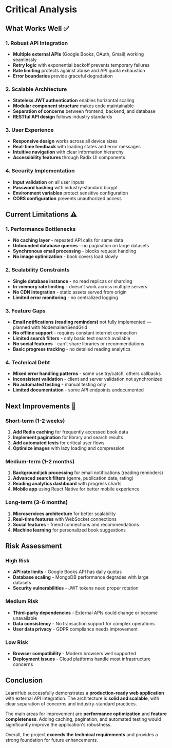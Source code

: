 # Critical Analysis

## What Works Well ✅

### 1. **Robust API Integration**
- **Multiple external APIs** (Google Books, OAuth, Gmail) working seamlessly
- **Retry logic** with exponential backoff prevents temporary failures
- **Rate limiting** protects against abuse and API quota exhaustion
- **Error boundaries** provide graceful degradation

### 2. **Scalable Architecture**
- **Stateless JWT authentication** enables horizontal scaling
- **Modular component structure** makes code maintainable
- **Separation of concerns** between frontend, backend, and database
- **RESTful API design** follows industry standards

### 3. **User Experience**
- **Responsive design** works across all device sizes
- **Real-time feedback** with loading states and error messages
- **Intuitive navigation** with clear information hierarchy
- **Accessibility features** through Radix UI components

### 4. **Security Implementation**
- **Input validation** on all user inputs
- **Password hashing** with industry-standard bcrypt
- **Environment variables** protect sensitive configuration
- **CORS configuration** prevents unauthorized access

## Current Limitations ⚠️

### 1. **Performance Bottlenecks**
- **No caching layer** - repeated API calls for same data
- **Unbounded database queries** - no pagination on large datasets
- **Synchronous email processing** - blocks request handling
- **No image optimization** - book covers load slowly

### 2. **Scalability Constraints**
- **Single database instance** - no read replicas or sharding
- **In-memory rate limiting** - doesn't work across multiple servers
- **No CDN integration** - static assets served from origin
- **Limited error monitoring** - no centralized logging

### 3. **Feature Gaps**
- **Email notifications (reading reminders)** not fully implemented — planned with Nodemailer/SendGrid
- **No offline support** - requires constant internet connection
- **Limited search filters** - only basic text search available
- **No social features** - can't share libraries or recommendations
- **Basic progress tracking** - no detailed reading analytics

### 4. **Technical Debt**
- **Mixed error handling patterns** - some use try/catch, others callbacks
- **Inconsistent validation** - client and server validation not synchronized
- **No automated testing** - manual testing only
- **Limited documentation** - some API endpoints undocumented

## Next Improvements 🚀

### Short-term (1-2 weeks)
1. **Add Redis caching** for frequently accessed book data
2. **Implement pagination** for library and search results
3. **Add automated tests** for critical user flows
4. **Optimize images** with lazy loading and compression

### Medium-term (1-2 months)
1. **Background job processing** for email notifications (reading reminders)
2. **Advanced search filters** (genre, publication date, rating)
3. **Reading analytics dashboard** with progress charts
4. **Mobile app** using React Native for better mobile experience

### Long-term (3-6 months)
1. **Microservices architecture** for better scalability
2. **Real-time features** with WebSocket connections
3. **Social features** - friend connections and recommendations
4. **Machine learning** for personalized book suggestions

## Risk Assessment

### High Risk
- **API rate limits** - Google Books API has daily quotas
- **Database scaling** - MongoDB performance degrades with large datasets
- **Security vulnerabilities** - JWT tokens need proper rotation

### Medium Risk
- **Third-party dependencies** - External APIs could change or become unavailable
- **Data consistency** - No transaction support for complex operations
- **User data privacy** - GDPR compliance needs improvement

### Low Risk
- **Browser compatibility** - Modern browsers well supported
- **Deployment issues** - Cloud platforms handle most infrastructure concerns

## Conclusion

LearnHub successfully demonstrates a **production-ready web application** with external API integration. The architecture is **solid and scalable**, with clear separation of concerns and industry-standard practices.

The main areas for improvement are **performance optimization** and **feature completeness**. Adding caching, pagination, and automated testing would significantly improve the application's robustness.

Overall, the project **exceeds the technical requirements** and provides a strong foundation for future enhancements.
